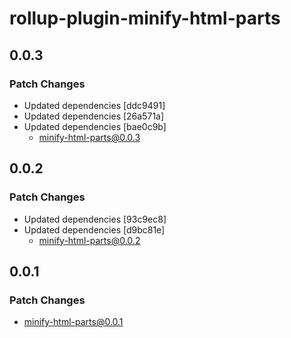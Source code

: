 # rollup-plugin-minify-html-parts

## 0.0.3

### Patch Changes

- Updated dependencies [ddc9491]
- Updated dependencies [26a571a]
- Updated dependencies [bae0c9b]
  - minify-html-parts@0.0.3

## 0.0.2

### Patch Changes

- Updated dependencies [93c9ec8]
- Updated dependencies [d9bc81e]
  - minify-html-parts@0.0.2

## 0.0.1

### Patch Changes

- minify-html-parts@0.0.1
